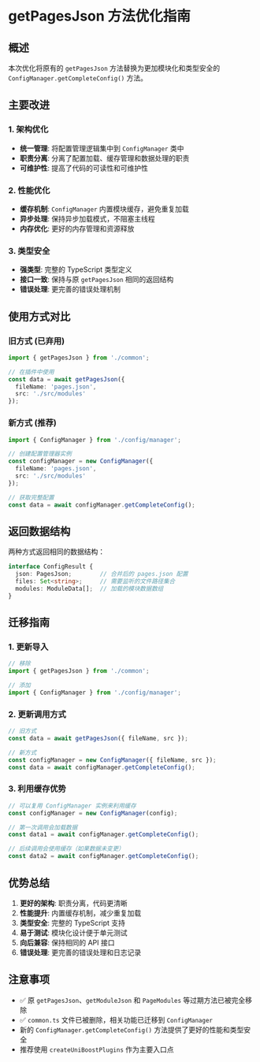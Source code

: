 # getPagesJson 方法优化指南

## 概述

本次优化将原有的 `getPagesJson` 方法替换为更加模块化和类型安全的 `ConfigManager.getCompleteConfig()` 方法。

## 主要改进

### 1. 架构优化
- **统一管理**: 将配置管理逻辑集中到 `ConfigManager` 类中
- **职责分离**: 分离了配置加载、缓存管理和数据处理的职责
- **可维护性**: 提高了代码的可读性和可维护性

### 2. 性能优化
- **缓存机制**: `ConfigManager` 内置模块缓存，避免重复加载
- **异步处理**: 保持异步加载模式，不阻塞主线程
- **内存优化**: 更好的内存管理和资源释放

### 3. 类型安全
- **强类型**: 完整的 TypeScript 类型定义
- **接口一致**: 保持与原 `getPagesJson` 相同的返回结构
- **错误处理**: 更完善的错误处理机制

## 使用方式对比

### 旧方式 (已弃用)
```typescript
import { getPagesJson } from './common';

// 在插件中使用
const data = await getPagesJson({
  fileName: 'pages.json',
  src: './src/modules'
});
```

### 新方式 (推荐)
```typescript
import { ConfigManager } from './config/manager';

// 创建配置管理器实例
const configManager = new ConfigManager({
  fileName: 'pages.json',
  src: './src/modules'
});

// 获取完整配置
const data = await configManager.getCompleteConfig();
```

## 返回数据结构

两种方式返回相同的数据结构：

```typescript
interface ConfigResult {
  json: PagesJson;        // 合并后的 pages.json 配置
  files: Set<string>;     // 需要监听的文件路径集合
  modules: ModuleData[];  // 加载的模块数据数组
}
```

## 迁移指南

### 1. 更新导入
```typescript
// 移除
import { getPagesJson } from './common';

// 添加
import { ConfigManager } from './config/manager';
```

### 2. 更新调用方式
```typescript
// 旧方式
const data = await getPagesJson({ fileName, src });

// 新方式
const configManager = new ConfigManager({ fileName, src });
const data = await configManager.getCompleteConfig();
```

### 3. 利用缓存优势
```typescript
// 可以复用 ConfigManager 实例来利用缓存
const configManager = new ConfigManager(config);

// 第一次调用会加载数据
const data1 = await configManager.getCompleteConfig();

// 后续调用会使用缓存（如果数据未变更）
const data2 = await configManager.getCompleteConfig();
```

## 优势总结

1. **更好的架构**: 职责分离，代码更清晰
2. **性能提升**: 内置缓存机制，减少重复加载
3. **类型安全**: 完整的 TypeScript 支持
4. **易于测试**: 模块化设计便于单元测试
5. **向后兼容**: 保持相同的 API 接口
6. **错误处理**: 更完善的错误处理和日志记录

## 注意事项

- ✅ 原 `getPagesJson`、`getModuleJson` 和 `PageModules` 等过期方法已被完全移除
- ✅ `common.ts` 文件已被删除，相关功能已迁移到 `ConfigManager`
- 新的 `ConfigManager.getCompleteConfig()` 方法提供了更好的性能和类型安全
- 推荐使用 `createUniBoostPlugins` 作为主要入口点